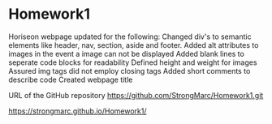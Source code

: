 # Homework1
Horiseon webpage updated for the following:
Changed div's to semantic elements like header, nav, section, aside and footer.
Added alt attributes to images in the event a image can not be displayed
Added blank lines to seperate code blocks for readability 
Defined height and weight for images
Assured img tags did not employ closing tags
Added short comments to describe code
Created webpage title

URL of the GitHub repository https://github.com/StrongMarc/Homework1.git

https://strongmarc.github.io/Homework1/


